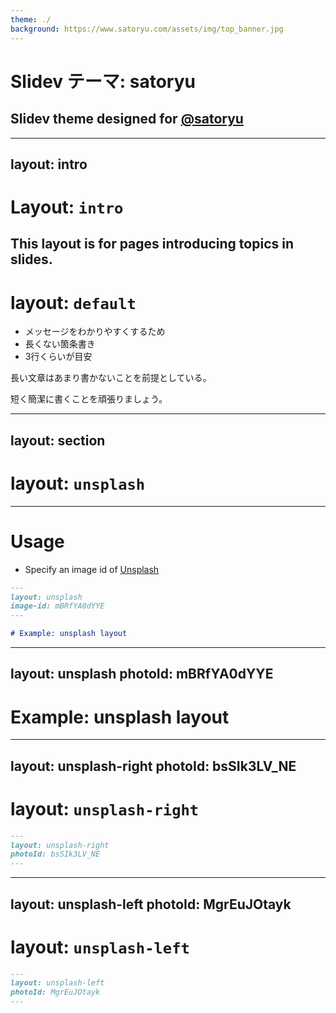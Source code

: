 ```yaml
---
theme: ./
background: https://www.satoryu.com/assets/img/top_banner.jpg
---
```


# Slidev テーマ: satoryu

## Slidev theme designed for [@satoryu](https://github.com/satoryu)

---
layout: intro
---

# Layout: `intro`

This layout is for pages introducing topics in slides.
---

# layout: `default`

- メッセージをわかりやすくするため
- 長くない箇条書き
- 3行くらいが目安

長い文章はあまり書かないことを前提としている。

短く簡潔に書くことを頑張りましょう。

---
layout: section
---

# layout: `unsplash`

---

# Usage

- Specify an image id of [Unsplash](https://unsplash.com/)

```markdown
---
layout: unsplash
image-id: mBRfYA0dYYE
---

# Example: unsplash layout
```

---
layout: unsplash
photoId: mBRfYA0dYYE
---

# Example: unsplash layout

---
layout: unsplash-right
photoId: bsSIk3LV_NE
---

# layout: `unsplash-right`

```markdown
---
layout: unsplash-right
photoId: bsSIk3LV_NE
---
```

---
layout: unsplash-left
photoId: MgrEuJOtayk
---

# layout: `unsplash-left`

```markdown
---
layout: unsplash-left
photoId: MgrEuJOtayk
---
```
